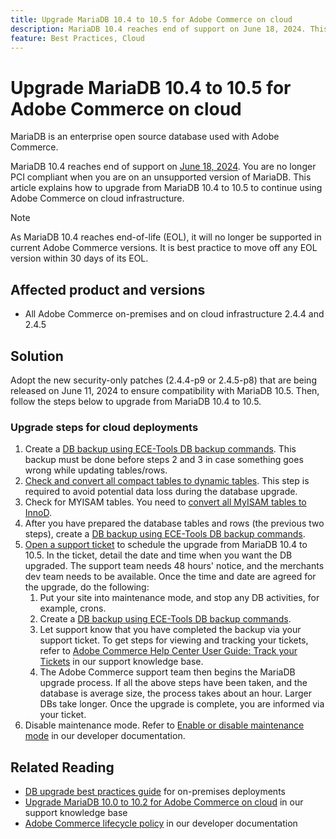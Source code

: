 ```yaml
---
title: Upgrade MariaDB 10.4 to 10.5 for Adobe Commerce on cloud
description: MariaDB 10.4 reaches end of support on June 18, 2024. This article explains how to upgrade MariaDB from 10.4 to 10.5 to continue using Adobe Commerce on cloud infrastructure.
feature: Best Practices, Cloud
---
```

# Upgrade MariaDB 10.4 to 10.5 for Adobe Commerce on cloud

MariaDB is an enterprise open source database used with Adobe Commerce. 

MariaDB 10.4 reaches end of support on [June 18, 2024](https://endoflife.date/mariadb). You are no longer PCI compliant when you are on an unsupported version of MariaDB. This article explains how to upgrade from MariaDB 10.4 to 10.5 to continue using Adobe Commerce on cloud infrastructure.

>[!NOTE]
>
>As MariaDB 10.4 reaches end-of-life (EOL), it will no longer be supported in current Adobe Commerce versions. It is best practice to move off any EOL version within 30 days of its EOL.

## Affected product and versions

* All Adobe Commerce on-premises and on cloud infrastructure 2.4.4 and 2.4.5 

## Solution

Adopt the new security-only patches (2.4.4-p9 or 2.4.5-p8) that are being released on June 11, 2024 to ensure compatibility with MariaDB 10.5. Then, follow the steps below to upgrade from MariaDB 10.4 to 10.5.

### Upgrade steps for cloud deployments

1. Create a [DB backup using ECE-Tools DB backup commands](https://experienceleague.adobe.com/en/docs/commerce-cloud-service/user-guide/develop/storage/snapshots). This backup must be done before steps 2 and 3 in case something goes wrong while updating tables/rows.
1. [Check and convert all compact tables to dynamic tables](https://experienceleague.adobe.com/en/docs/commerce-operations/implementation-playbook/best-practices/maintenance/mariadb-upgrade). This step is required to avoid potential data loss during the database upgrade.
1. Check for MYISAM tables. You need to [convert all MyISAM tables to InnoD](https://experienceleague.adobe.com/en/docs/commerce-operations/implementation-playbook/best-practices/planning/database-on-cloud).
1. After you have prepared the database tables and rows (the previous two steps), create a [DB backup using ECE-Tools DB backup commands](https://experienceleague.adobe.com/en/docs/commerce-cloud-service/user-guide/develop/storage/snapshots).
1. [Open a support ticket](/help/help-center-guide/help-center/magento-help-center-user-guide.md#submit-ticket) to schedule the upgrade from MariaDB 10.4 to 10.5. In the ticket, detail the date and time when you want the DB upgraded. The support team needs 48 hours' notice, and the merchants dev team needs to be available. Once the time and date are agreed for the upgrade, do the following:
    1. Put your site into maintenance mode, and stop any DB activities, for example, crons.
    1. Create a [DB backup using ECE-Tools DB backup commands](https://experienceleague.adobe.com/en/docs/commerce-cloud-service/user-guide/develop/storage/snapshots).
    1. Let support know that you have completed the backup via your support ticket. To get steps for viewing and tracking your tickets, refer to [Adobe Commerce Help Center User Guide: Track your Tickets](/help/help-center-guide/help-center/magento-help-center-user-guide.md#track-tickets) in our support knowledge base.
    1. The Adobe Commerce support team then begins the MariaDB upgrade process. If all the above steps have been taken, and the database is average size, the process takes about an hour. Larger DBs take longer. Once the upgrade is complete, you are informed via your ticket.
1. Disable maintenance mode. Refer to [Enable or disable maintenance mode](https://experienceleague.adobe.com/en/docs/commerce-operations/installation-guide/tutorials/maintenance-mode) in our developer documentation.

## Related Reading

* [DB upgrade best practices guide](https://experienceleague.adobe.com/en/docs/commerce-operations/upgrade-guide/prepare/prerequisites) for on-premises deployments
* [Upgrade MariaDB 10.0 to 10.2 for Adobe Commerce on cloud](https://experienceleague.adobe.com/en/docs/commerce-knowledge-base/kb/how-to/upgrade-mariadb-10-0-to-10-2-for-magento-commerce-cloud) in our support knowledge base
* [Adobe Commerce lifecycle policy](https://experienceleague.adobe.com/en/docs/commerce-operations/release/planning/lifecycle-policy) in our developer documentation
